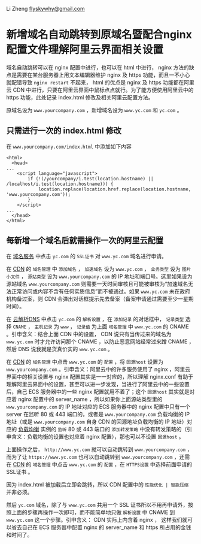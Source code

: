 Li Zheng <flyskywhy@gmail.com>

# 新增域名自动跳转到原域名暨配合nginx配置文件理解阿里云界面相关设置
域名自动跳转可以在 nginx 配置中进行，也可以在 html 中进行， nginx 方法的缺点是需要在某台服务器上用文本编辑器维护 nginx 及 https 功能，而且一不小心就配错导致 `nginx restart` 不起来， html 的优点是 nginx 及 https 功能都在阿里云 CDN 中进行，只要在阿里云界面中鼠标点点就行。为了能方便使用阿里云中的 https 功能，此处记录 index.html 修改及相关阿里云配置方法。

原域名设为 `www.yourcompany.com` ，新增域名设为 `www.yc.com` 和 `yc.com` 。

## 只需进行一次的 index.html 修改
在 `www.yourcompany.com/index.html` 中添加如下内容
```
<html>
  <head>
...
    <script language="javascript">
        if (!(/yourcompany/i.test(location.hostname) || /localhost/i.test(location.hostname))) {
            location.replace(location.href.replace(location.hostname, 'www.yourcompany.com'));
        }
    </script>
...
  </head>
</html>
```

## 每新增一个域名后就需操作一次的阿里云配置
在 [域名服务](https://dc.console.aliyun.com) 中点击 `yc.com` 的 `SSL证书` 对 `www.yc.com` 域名进行申请。

在 [CDN](https://cdn.console.aliyun.com) 的 `域名管理` 中 `添加域名` ， `加速域名` 设为 `www.yc.com` ， `业务类型` 设为 `图片小文件` ， `源站类型` 设为 `www.yourcompany.com` 的 IP 地址和端口号。这里如果设为源站域名 `www.yourcompany.com` 则需要一天时间审核且可能被审核为“加速域名无法正常访问或内容不含有任何实质信息”而不被通过。如果 `www.yc.com` 未在政府机构备过案，则 CDN 会弹出对话框提示先去备案（备案申请通过需要至少一星期时间）。

在 [云解析DNS](https://dns.console.aliyun.com) 中点击 `yc.com` 的 `解析设置` ，在 `添加记录` 的对话框中， `记录类型` 选择 `CNAME` ， `主机记录` 为 `www` ， `记录值` 为上面 `域名管理` 中 `www.yc.com` 的 CNAME 。引申含义：结合上面 CDN 中的设置， CDN 说只有当传过来的域名为 `www.yc.com` 时才允许访问那个 CNAME ，以防止恶意网站经常过来蹭 CNAME ，然后 DNS 说我就是货真价实的 `www.yc.com` 。

在 [CDN](https://cdn.console.aliyun.com) 的 `域名管理` 中点击 `www.yc.com` 的 `配置` ，将 `回源host` 设置为 `www.yourcompany.com` 。引申含义：阿里云中的许多服务使用了 nginx ，阿里云界面中的相关设置与 nginx 配置其实是一一对应的，所以理解 nginx.conf 有助于理解阿里云界面中的设置，甚至可以进一步发现，当进行了阿里云中的一些设置后，自己 ECS 服务器中的一些 nginx 配置就用不着了；这个 `回源host` 其实就是对应着 nginx 配置中的 server_name ，所以如果你上面源站类型里的 `www.yourcompany.com` 的 IP 地址对应的 ECS 服务器中的 nginx 配置中只有一个 server 在监听 80 或 443 端口的，或者是 `www.yourcompany.com` 负载均衡的 IP 地址（或是 `www.yourcompany.com` 自身 CDN 的回源地址负载均衡的 IP 地址）对应的 [负载均衡](https://slb.console.aliyun.com) 实例的 `监听` 80 或 443 端口的 `添加转发策略` 中没有转发策略的（引申含义：负载均衡的设置也对应着 nginx 配置），那也可以不设置 `回源host` 。

上面操作之后， `http://www.yc.com` 就可以自动跳转到 `www.yourcompany.com` ，而为了让 `https://www.yc.com` 也可以自动跳转到 `www.yourcompany.com` ，还需在 [CDN](https://cdn.console.aliyun.com) 的 `域名管理` 中点击 `www.yc.com` 的 `配置` ，在 `HTTPS设置` 中选择前面申请的 SSL证书 。

因为 index.html 被加载后立即会跳转，所以 CDN 配置中的 `性能优化 | 智能压缩` 并非必须。

然后 `yc.com` 域名，除了与 `www.yc.com` 共用一个 SSL 证书所以不用再申请外，按照上面的步骤再操作一次即可，而不能简单地只做 `解析设置` 中 CNAME 到 `www.yc.com` 这一个步骤。引申含义： CDN 实际上内含着 nginx ， 这样我们就可以省去自己在 ECS 服务器中配置 nginx 的 server_name 和 https 所占用的金钱和时间了。
